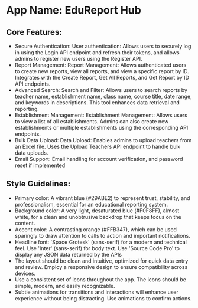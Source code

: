 # **App Name**: EduReport Hub

## Core Features:

- Secure Authentication: User authentication: Allows users to securely log in using the Login API endpoint and refresh their tokens, and allows admins to register new users using the Register API.
- Report Management: Report Management: Allows authenticated users to create new reports, view all reports, and view a specific report by ID.  Integrates with the Create Report, Get All Reports, and Get Report by ID API endpoints.
- Advanced Search: Search and Filter: Allows users to search reports by teacher name, establishment name, class name, course title, date range, and keywords in descriptions.  This tool enhances data retrieval and reporting.
- Establishment Management: Establishment Management: Allows users to view a list of all establishments. Admins can also create new establishments or multiple establishments using the corresponding API endpoints.
- Bulk Data Upload: Data Upload: Enables admins to upload teachers from an Excel file. Uses the Upload Teachers API endpoint to handle bulk data uploads.
- Email Support: Email handling for account verification, and password reset if implemented

## Style Guidelines:

- Primary color: A vibrant blue (#29ABE2) to represent trust, stability, and professionalism, essential for an educational reporting system.
- Background color: A very light, desaturated blue (#F0F8FF), almost white, for a clean and unobtrusive backdrop that keeps focus on the content.
- Accent color: A contrasting orange (#FFB347), which can be used sparingly to draw attention to calls to action and important notifications.
- Headline font: 'Space Grotesk' (sans-serif) for a modern and technical feel. Use 'Inter' (sans-serif) for body text. Use 'Source Code Pro' to display any JSON data returned by the APIs
- The layout should be clean and intuitive, optimized for quick data entry and review. Employ a responsive design to ensure compatibility across devices.
- Use a consistent set of icons throughout the app. The icons should be simple, modern, and easily recognizable.
- Subtle animations for transitions and interactions will enhance user experience without being distracting. Use animations to confirm actions.